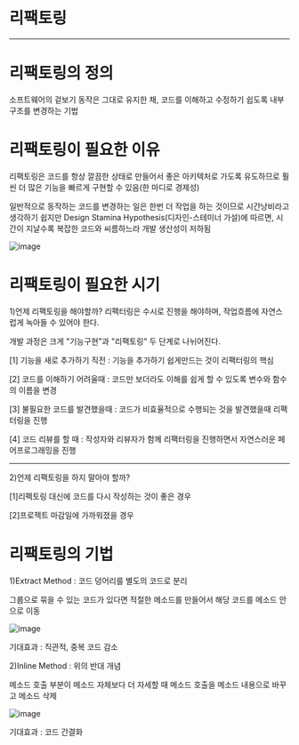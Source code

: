 # 리팩토링
---
# 리팩토링의 정의

소프트웨어의 겉보기 동작은 그대로 유지한 채, 코드를 이해하고 수정하기 쉽도록 내부 구조를 변경하는 기법

# 리팩토링이 필요한 이유 
리팩토링은 코드를 항상 깔끔한 상태로 만들어서 좋은 아키텍처로 가도록 유도하므로 훨씬 더 많은 기능을 빠르게 구현할 수 있음(한 마디로 경제성)

일반적으로 동작하는 코드를 변경하는 일은 한번 더 작업을 하는 것이므로 시간낭비라고 생각하기 쉽지만 
Design Stamina Hypothesis(디자인-스테미너 가설)에 따르면, 시간이 지날수록 복잡한 코드와 씨름하느라 개발 생산성이 저하됨

![image](https://github.com/heydgmon/rrrr/assets/40292371/b6debab6-bbd9-4baf-b13b-659322626874)

# 리팩토링이 필요한 시기
1)언제 리팩토링을 해야할까? 리팩터링은 수시로 진행을 해야하며, 작업흐름에 자연스럽게 녹아들 수 있어야 한다.




개발 과정은 크게 "기능구현"과 "리팩토링" 두 단계로 나뉘어진다.




[1] 기능을 새로 추가하기 직전 : 기능을 추가하기 쉽게만드는 것이 리팩터링의 핵심


[2] 코드를 이해하기 어려울때 : 코드만 보더라도 이해를 쉽게 할 수 있도록 변수와 함수의 이름을 변경



[3] 불필요한 코드를 발견했을때 : 코드가 비효율적으로 수행되는 것을 발견했을때 리팩터링을 진행



[4] 코드 리뷰를 할 때 : 작성자와 리뷰자가 함께 리팩터링을 진행하면서 자연스러운 페어프로그래밍을 진행


---
2)언제 리팩토링을 하지 말아야 할까?


 
[1]리펙토링 대신에 코드를 다시 작성하는 것이 좋은 경우



[2]프로젝트 마감일에 가까워졌을 경우


# 리팩토링의 기법

1)Extract Method : 코드 덩어리를 별도의 코드로 분리

그룹으로 묶을 수 있는 코드가 있다면 적절한 메소드를 만들어서 해당 코드를 메소드 안으로 이동

![image](https://github.com/heydgmon/rrrr/assets/40292371/0fb58da7-4614-456d-9d16-a8988f6df2b3)

기대효과 : 직관적, 중복 코드 감소

2)Inline Method : 위의 반대 개념

메소드 호출 부분이 메소드 자체보다 더 자세할 때 메소드 호출을 메소드 내용으로 바꾸고 메소드 삭제

![image](https://github.com/heydgmon/rrrr/assets/40292371/59a3ba9f-e32b-4ef7-a1a1-24f3d151c765)

기대효과 : 코드 간결화
